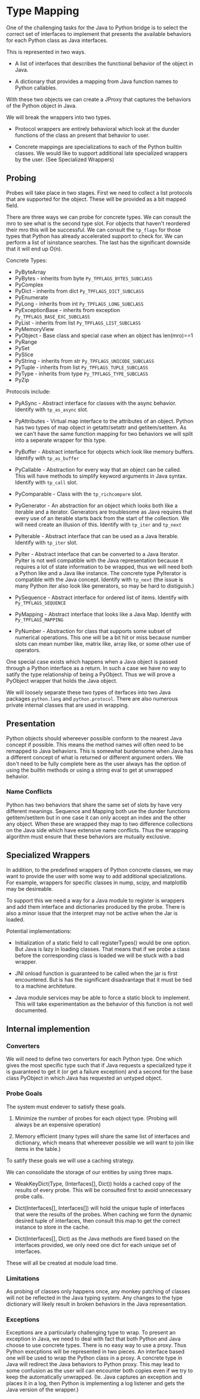 # Type Mapping
One of the challenging tasks for the Java to Python bridge is to select the
correct set of interfaces to implement that presents the available behaviors 
for each Python class as Java interfaces.

This is represented in two ways.

 - A list of interfaces that describes the functional behavior of
   the object in Java.

 - A dictionary that provides a mapping from Java function names
   to Python callables.

With these two objects we can create a JProxy that captures 
the behaviors of the Python object in Java.

We will break the wrappers into two types.

 - Protocol wrappers are entirely behavioral which look at the 
   dunder functions of the class an present that behavior to 
   user.

 - Concrete mappings are specializations to each of the 
   Python builtin classes.  We would like to support
   additional late specialized wrappers by the user.
   (See Specialized Wrappers)


## Probing

Probes will take place in two stages.  First we need to collect 
a list protocols that are supported for the object.  These will be
provided as a bit mapped field.  

There are three ways we can probe for concrete types.  We can consult the mro
to see what is the second type slot.  For objects that haven't reordered
their mro this will be successful.  We can consult the `tp_flags` for those
types that Python has already accelerated support to check for.
We can perform a list of isinstance searches.  The last has the significant
downside that it will end up O(n).


Concrete Types:

- PyByteArray
- PyBytes - inherits from byte  `Py_TPFLAGS_BYTES_SUBCLASS`
- PyComplex
- PyDict - inherits from dict  `Py_TPFLAGS_DICT_SUBCLASS`
- PyEnumerate
- PyLong - inherits from int  `Py_TPFLAGS_LONG_SUBCLASS`
- PyExceptionBase - inherits from exception  `Py_TPFLAGS_BASE_EXC_SUBCLASS`
- PyList - inherits from list `Py_TPFLAGS_LIST_SUBCLASS`
- PyMemoryView
- PyObject - Base class and special case when an object has len(mro)==1
- PyRange
- PySet
- PySlice
- PyString - inherits from str  `Py_TPFLAGS_UNICODE_SUBCLASS`
- PyTuple - inherits from list  `Py_TPFLAGS_TUPLE_SUBCLASS`
- PyType - inherits from type  `Py_TPFLAGS_TYPE_SUBCLASS`
- PyZip


Protocols include:

- PyASync - Abstract interface for classes with the async behavior.
  Identify with `tp_as_async` slot.

- PyAttributes - Virtual map interface to the attributes of an object.
  Python has two types of map object in getattr/setattr and getitem/setitem.
  As we can't have the same function mapping for two behaviors we 
  will split into a seperate wrapper for this type.

- PyBuffer - Abstract interface for objects which look like memory buffers.
  Identify with `tp_as_buffer`

- PyCallable - Abstraction for every way that an object can be called.  
  This will have methods to simplify keyword arguments in Java syntax.
  Identify with `tp_call` slot.

- PyComparable - Class with the `tp_richcompare` slot.

- PyGenerator - An abstraction for an object which looks both like a iterable and a iterator.
  Generators are troublesome as Java requires that every use of an iterable starts
  back from the start of the collection.  We will need create an illusion of this.
  Identify with `tp_iter` and `tp_next`

- PyIterable - Abstract interface that can be used as a Java Iterable.
  Identify with `tp_iter` slot.

- PyIter - Abstract interface that can be converted to a Java Iterator.  
  PyIter is not well compatible with the Java representation because
  it requires a lot of state information to be wrapped, thus we 
  will need both a Python like and a Java like instance.  The 
  concrete type PyIterator is compatible with the Java concept.
  Identify with `tp_next`  (the issue is many Python iter also
  look like generators, so may be hard to distiguish.)

- PySequence - Abstract interface for ordered list of items.
  Identify with `Py_TPFLAGS_SEQUENCE`

- PyMapping - Abstract interface that looks like a Java Map.
  Identify with `Py_TPFLAGS_MAPPING`

- PyNumber - Abstraction for class that supports some subset of numerical operations.
  This one will be a bit hit or miss because number slots can mean
  number like, matrix like, array like, or some other use of 
  operators.


One special case exists which happens when a Java object is passed through a
Python interface as a return.  In such a case we have no way to satify the type
relationship of being a PyObject.  Thus we will prove a PyObject wrapper that
holds the Java object. 

We will loosely separate these two types of iterfaces into two Java packages
`python.lang` and `python.protocol`.  There are also numerous private internal
classes that are used in wrapping.


## Presentation

Python objects should whereever possible conform to the nearest Java concept
if possible.  This means the method names will often need to be remapped to 
Java behaviors.  This is somewhat burdensome when Java has a different 
concept of what is returned or different argument orders.  We don't need
to be fully complete here as the user always has the option of using the 
builtin methods or using a string eval to get at unwrapped behavior.

### Name Conflicts

Python has two behaviors that share the same set of slots by have very
different meanings.  Sequence and Mapping both use the dunder functions
getitem/setitem but in one case it can only accept an index and the other any
object.  When these are wrapped they map to two difference collections on the
Java side which have extensive name conflicts.  Thus the wrapping algorithm
must ensure that these behaviors are mutually exclusive.

## Specialized Wrappers

In addition, to the predefined wrappers of Python concrete classes, we may want
to provide the user with some way to add additional specializations.  For
example, wrappers for specific classes in nump, scipy, and matplotlib may be
desireable.  

To support this we need a way for a Java module to register is wrappers and
add them interface and dictionaries produced by the probe.   There is also
a minor issue that the interpret may not be active when the Jar is loaded.

Potential implementations:

-  Initialization of a static field to call registerTypes() would be one option.
But Java is lazy in loading classes.  That means that if we probe a class
before the corresponding class is loaded we will be stuck with a bad wrapper.

- JNI onload function is guaranteed to be called when the jar is first 
encountered.  But is has the significant disadvantage that it must 
be tied to a machine architeture.  

- Java module services may be able to force a static block to implement.
This will take experimentation as the behavior of this function is 
not well documented.



## Internal implemention

### Converters

We will need to define two converters for each Python type.  One which gives
the most specific type such that if Java requests a specialized type it is
guaranteed to get it (or get a failure exception) and a second for the base
class PyObject in which Java has requested an untyped object.


### Probe Goals

The system must endever to satisfy these goals.

1) Minimize the number of probes for each object type.
   (Probing will always be an expensive operation)

2) Memory efficient
   (many types will share the same list of interfaces and dictionary, which
   means that whereever possible we will want to join like items in the table.)


To satify these goals we will use a caching strategy.

We can consolidate the storage of our entities by using three maps.

- WeakKeyDict(Type, (Interfaces[], Dict)) holds a cached copy of the results
  of every probe.  This will be consulted first to avoid unnecessary probe 
  calls.

- Dict(Interfaces[], Interfaces[]) will hold the unique tuple of 
  interfaces that were the results of the probes.  When caching we form
  the dynamic desired tuple of interfaces, then consult this map to get
  the correct instance to store in the cache.

- Dict(Interfaces[], Dict) as the Java methods are fixed based on the 
  interfaces provided, we only need one dict for each unique set of interfaces.

These will all be created at module load time.


### Limitations
As probing of classes only happens once, any monkey patching of classes will
not be reflected in the Java typing system.  Any changes to the type dictionary
will likely result in broken behaviors in the Java representation.


### Exceptions

Exceptions are a particularly challenging type to wrap.  To present an exception 
in Java, we need to deal with fact that both Python and Java choose to use
concrete types.  There is no easy way to use a proxy.  Thus Python
execptions will be represented in two pieces.  An interface based one will
be used to wrap the Python class in a proxy.  A concrete type in Java will
redirect the Java behaviors to Python proxy.   This may lead to some
confusion as the user will can encounter both copies even if we try to
keep the automatically unwrapped.  (Ie. Java captures an exception and 
places it in a log, then Python is implementing a log listener and gets
the Java version of the wrapper.)


